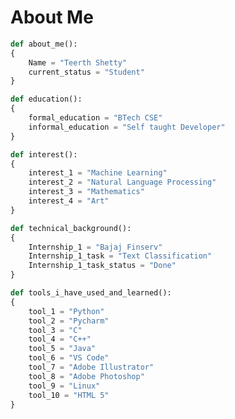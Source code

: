 # About Me 
```Python
def about_me():
{ 
    Name = "Teerth Shetty"
    current_status = "Student"
} 

def education(): 
{ 
    formal_education = "BTech CSE" 
    informal_education = "Self taught Developer" 
}

def interest():
{ 
    interest_1 = "Machine Learning" 
    interest_2 = "Natural Language Processing" 
    interest_3 = "Mathematics" 
    interest_4 = "Art" 
}

def technical_background(): 
{ 
    Internship_1 = "Bajaj Finserv"
    Internship_1_task = "Text Classification"
    Internship_1_task_status = "Done"
} 

def tools_i_have_used_and_learned(): 
{ 
    tool_1 = "Python" 
    tool_2 = "Pycharm" 
    tool_3 = "C"
    tool_4 = "C++" 
    tool_5 = "Java" 
    tool_6 = "VS Code" 
    tool_7 = "Adobe Illustrator"
    tool_8 = "Adobe Photoshop" 
    tool_9 = "Linux"
    tool_10 = "HTML 5"
}

```



<!--
about me(): <br>
{ <br>
&emsp;    name = "Teerth Shetty"<br>
&emsp;    current_status = "Student"<br>
} <br>

def education(): <br>
{ <br>
&emsp;    formal_education = "BTech CSE" <br>
&emsp;    informal_education_1 = "Self taught Developer and 
Designer" <br>
} <br>
<br>

def interest(): <br>
{ <br>
&emsp;    interest_1 = "Machine Learning" <br>
&emsp;    interest_2 = "Natural Language Processing" <br>
&emsp;    interest_3 = "Mathematics" <br>
&emsp;    interest_4 = "Art" <br>
}<br>

technical_background(): <br>
{ <br>
&emsp;    Internship_1 = "Bajaj Finserv" <br>
&emsp;    Internship_1_task = "Text Classification" <br>
&emsp;    Internship_1_task_status = "Done" <br>
} <br>

def tools_i_have_used_and_learned(): <br>
{ <br>
&emsp;    tool_1 = "Python" <br>
&emsp;    tool_2 = "Pycharm" <br>
&emsp;    tool_3 = "C" <br>
&emsp;    tool_4 = "C++" <br>
&emsp;    tool_5 = "Java" <br> 
&emsp;    tool_6 = "VS Code" <br>
&emsp;    tool_7 = "Adobe Illustrator" <br>
&emsp;    tool_8 = "Adobe Photoshop" <br> 
&emsp;    tool_9 = "Linux" <br>
&emsp;    tool_10 = "HTML 5" <br>
} <br>
-->










